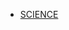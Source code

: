 <!-- - EDUCATION -->

<!-- 
-- BA
-- BSc
-- MA
-- MSc
-- Phd 
-->

<!-- - ENGLISH -->

<!-- - MATHS -->

- [SCIENCE](LEVEL-1/SCIENCE.md)

<!-- - GEOGRAPHY -->

<!-- - HISTORY -->

<!-- - ART & DESIGN -->

<!-- - INFORMATION TECHNOLOGY -->

<!-- - BUSSINESS STUDIES -->

<!-- - MEDIA STUDIES -->

<!-- - PHYSICAL EDUCATION  -->









